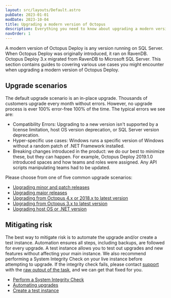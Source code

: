 ```yaml
---
layout: src/layouts/Default.astro
pubDate: 2023-01-01
modDate: 2023-10-04
title: Upgrading a modern version of Octopus
description: Everything you need to know about upgrading a modern version of Octopus.
navOrder: 1
---
```


A modern version of Octopus Deploy is any version running on SQL Server.  When Octopus Deploy was originally introduced, it ran on RavenDB.  Octopus Deploy 3.x migrated from RavenDB to Microsoft SQL Server.  This section contains guides to covering various use cases you might encounter when upgrading a modern version of Octopus Deploy.

## Upgrade scenarios

The default upgrade scenario is an in-place upgrade.  Thousands of customers upgrade every month without errors.  However, no upgrade process is ever 100% error-free 100% of the time.  The typical errors we see are:

- Compatibility Errors: Upgrading to a new version isn't supported by a license limitation, host OS version deprecation, or SQL Server version deprecation.
- Hyper-specific use cases: Windows runs a specific version of Windows without a random patch of .NET Framework installed.
- Breaking changes introduced in the product: we do our best to minimize these, but they can happen.  For example, Octopus Deploy 2019.1.0 introduced spaces and how teams and roles were assigned.  Any API scripts manipulating teams had to be updated.

Please choose from one of five common upgrade scenarios:

- [Upgrading minor and patch releases](/docs/administration/upgrading/guide/upgrading-minor-and-patch-releases)
- [Upgrading major releases](/docs/administration/upgrading/guide/upgrading-major-releases)
- [Upgrading from Octopus 4.x or 2018.x to latest version](/docs/administration/upgrading/guide/upgrading-from-octopus-4.x-2018.x-to-modern)
- [Upgrading from Octopus 3.x to latest version](/docs/administration/upgrading/guide/upgrading-from-octopus-3.x-to-modern)
- [Upgrading host OS or .NET version](/docs/administration/upgrading/guide/upgrade-host-os-or-net)

## Mitigating risk

The best way to mitigate risk is to automate the upgrade and/or create a test instance.  Automation ensures all steps, including backups, are followed for every upgrade.  A test instance allows you to test out upgrades and new features without affecting your main instance. We also recommend performing a System Integrity Check on your live instance before attempting to upgrade. If the integrity check fails, please contact [support](https://octopus.com/support) with the [raw output of the task](/docs/support/get-the-raw-output-from-a-task), and we can get that fixed for you.

- [Perform a System Integrity Check](/docs/administration/managing-infrastructure/diagnostics)
- [Automating upgrades](/docs/administration/upgrading/guide/automate-upgrades)
- [Create a test instance](/docs/administration/upgrading/guide/creating-test-instance)
